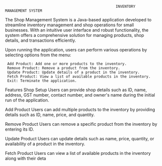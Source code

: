                                                        INVENTORY MANAGEMENT SYSTEM

The Shop Management System is a Java-based application developed to streamline inventory management and shop operations for small businesses. With an intuitive user interface and robust functionality, the system offers a comprehensive solution for managing products, shop details, and transactions efficiently.

Upon running the application, users can perform various operations by selecting options from the menu:

     Add Product: Add one or more products to the inventory.
     Remove Product: Remove a product from the inventory.
     Update Product: Update details of a product in the inventory.
     Fetch Product: View a list of available products in the inventory.
     Exit: Terminate the application.



Features
Shop Setup
Users can provide shop details such as ID, name, address, GST number, contact number, and owner's name during the initial run of the application.


Add Product
Users can add multiple products to the inventory by providing details such as ID, name, price, and quantity.


Remove Product
Users can remove a specific product from the inventory by entering its ID.


Update Product
Users can update details such as name, price, quantity, or availability of a product in the inventory.


Fetch Product
Users can view a list of available products in the inventory along with their deta
